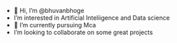 - 👋 Hi, I’m @bhuvanbhoge
- I’m interested in Artificial Inteliigence and Data science
- 🌱 I’m currently pursuing Mca
-  I’m looking to collaborate on some great projects


<!---
bhuvanbhoge/bhuvanbhoge is a ✨ special ✨ repository because its `README.md` (this file) appears on your GitHub profile.
You can click the Preview link to take a look at your changes.
--->
